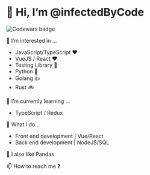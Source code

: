 # 👋 Hi, I’m @infectedByCode
![Codewars badge](https://www.codewars.com/users/infectedByCode/badges/micro)

👀 I’m interested in ...
- JavaScript/TypeScript ❤️
- VueJS / React ❤️
- Testing Library 🧪
- Python 🐍
- Golang 👍
- Rust 🚲

🌱 I’m currently learning ...
- TypeScript / Redux

🎨 What I do...
- Front end development | Vue/React
- Back end development | NodeJS/SQL

🐼 I also like Pandas 

📫 How to reach me ❓


